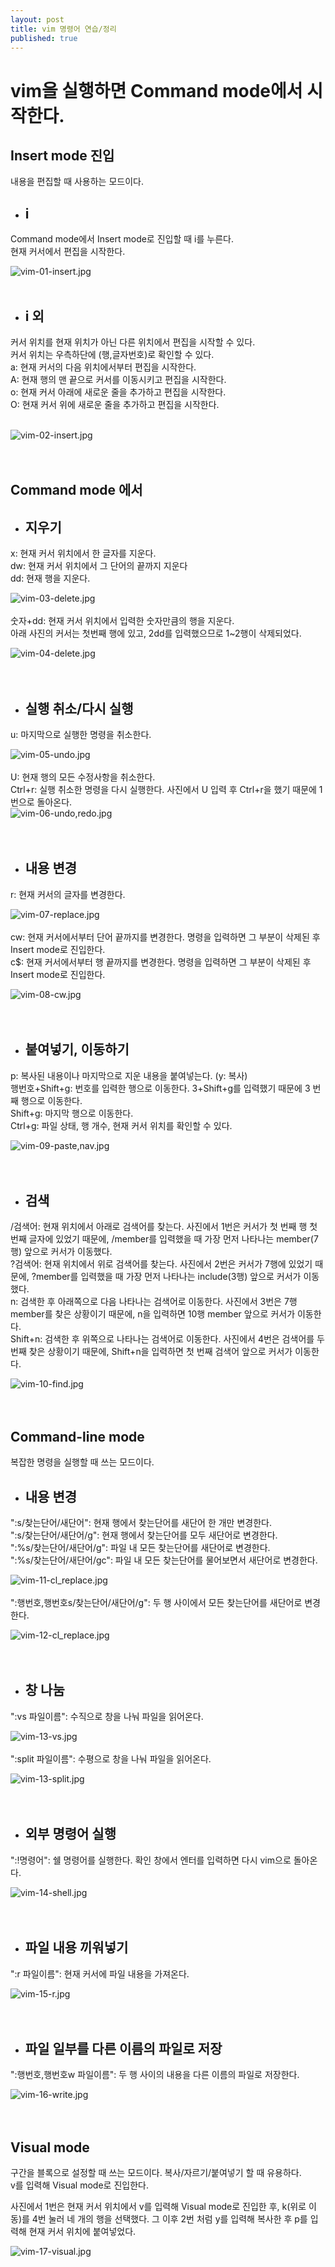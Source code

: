 ```yaml
---
layout: post
title: vim 명령어 연습/정리
published: true
---
```

# vim을 실행하면 Command mode에서 시작한다.

## Insert mode 진입
내용을 편집할 때 사용하는 모드이다.

- ## i
Command mode에서 Insert mode로 진입할 때 i를 누른다.<br />
현재 커서에서 편집을 시작한다.

![vim-01-insert.jpg]({{site.baseurl}}/images/vim-01-insert.jpg)
<br />
<br />
- ## i 외
커서 위치를 현재 위치가 아닌 다른 위치에서 편집을 시작할 수 있다.<br />
커서 위치는 우측하단에 (행,글자번호)로 확인할 수 있다.<br />
a: 현재 커서의 다음 위치에서부터 편집을 시작한다.<br />
A: 현재 행의 맨 끝으로 커서를 이동시키고 편집을 시작한다.<br />
o: 현재 커서 아래에 새로운 줄을 추가하고 편집을 시작한다.<br />
O: 현재 커서 위에 새로운 줄을 추가하고 편집을 시작한다.<br />
<br />

![vim-02-insert.jpg]({{site.baseurl}}/images/vim-02-insert.jpg)
<br />
<br />
<br />
## Command mode 에서
- ## 지우기
x: 현재 커서 위치에서 한 글자를 지운다.<br />
dw: 현재 커서 위치에서 그 단어의 끝까지 지운다<br />
dd: 현재 행을 지운다.

![vim-03-delete.jpg]({{site.baseurl}}/images/vim-03-delete.jpg)
<br />
<br />
숫자+dd: 현재 커서 위치에서 입력한 숫자만큼의 행을 지운다.<br />
아래 사진의 커서는 첫번째 행에 있고, 2dd를 입력했으므로 1~2행이 삭제되었다.

![vim-04-delete.jpg]({{site.baseurl}}/images/vim-04-delete.jpg)
<br />
<br />
<br />
- ## 실행 취소/다시 실행
u: 마지막으로 실행한 명령을 취소한다.

![vim-05-undo.jpg]({{site.baseurl}}/images/vim-05-undo.jpg)
<br />
<br />
U: 현재 행의 모든 수정사항을 취소한다.<br />
Ctrl+r: 실행 취소한 명령을 다시 실행한다. 사진에서 U 입력 후 Ctrl+r을 했기 때문에 1번으로 돌아온다.<br />
![vim-06-undo,redo.jpg]({{site.baseurl}}/images/vim-06-undo,redo.jpg)
<br />
<br />
<br />
- ## 내용 변경
r: 현재 커서의 글자를 변경한다.

![vim-07-replace.jpg]({{site.baseurl}}/images/vim-07-replace.jpg)
<br />
<br />
cw: 현재 커서에서부터 단어 끝까지를 변경한다. 명령을 입력하면 그 부분이 삭제된 후 Insert mode로 진입한다.<br />
c$: 현재 커서에서부터 행 끝까지를 변경한다. 명령을 입력하면 그 부분이 삭제된 후 Insert mode로 진입한다.

![vim-08-cw.jpg]({{site.baseurl}}/images/vim-08-cw.jpg)
<br />
<br />
<br />
- ## 붙여넣기, 이동하기
p: 복사된 내용이나 마지막으로 지운 내용을 붙여넣는다. (y: 복사)<br />
행번호+Shift+g: 번호를 입력한 행으로 이동한다. 3+Shift+g를 입력했기 때문에 3 번째 행으로 이동한다.<br />
Shift+g: 마지막 행으로 이동한다. <br />
Ctrl+g: 파일 상태, 행 개수, 현재 커서 위치를 확인할 수 있다.

![vim-09-paste,nav.jpg]({{site.baseurl}}/images/vim-09-paste,nav.jpg)
<br />
<br />
<br />
- ## 검색
/검색어: 현재 위치에서 아래로 검색어를 찾는다. 사진에서 1번은 커서가 첫 번째 행 첫 번째 글자에 있었기 때문에, /member를 입력했을 때 가장 먼저 나타나는 member(7행) 앞으로 커서가 이동했다.<br />
?검색어: 현재 위치에서 위로 검색어를 찾는다. 사진에서 2번은 커서가 7행에 있었기 때문에, ?member를 입력했을 때 가장 먼저 나타나는 include(3행) 앞으로 커서가 이동했다.<br />
n: 검색한 후 아래쪽으로 다음 나타나는 검색어로 이동한다. 사진에서 3번은 7행 member를 찾은 상황이기 때문에, n을 입력하면 10행 member 앞으로 커서가 이동한다.<br />
Shift+n: 검색한 후 위쪽으로 나타나는 검색어로 이동한다. 사진에서 4번은 검색어를 두 번째 찾은 상황이기 때문에, Shift+n을 입력하면 첫 번째 검색어 앞으로 커서가 이동한다.

![vim-10-find.jpg]({{site.baseurl}}/images/vim-10-find.jpg)
<br />
<br />
<br />
## Command-line mode
복잡한 명령을 실행할 때 쓰는 모드이다.

- ## 내용 변경
":s/찾는단어/새단어": 현재 행에서 찾는단어를 새단어 한 개만 변경한다.<br />
":s/찾는단어/새단어/g": 현재 행에서 찾는단어를 모두 새단어로 변경한다.<br />
":%s/찾는단어/새단어/g": 파일 내 모든 찾는단어를 새단어로 변경한다.<br />
":%s/찾는단어/새단어/gc": 파일 내 모든 찾는단어를 물어보면서 새단어로 변경한다.

![vim-11-cl_replace.jpg]({{site.baseurl}}/images/vim-11-cl_replace.jpg)
<br />
<br />
":행번호,행번호s/찾는단어/새단어/g": 두 행 사이에서 모든 찾는단어를 새단어로 변경한다.

![vim-12-cl_replace.jpg]({{site.baseurl}}/images/vim-12-cl_replace.jpg)
<br />
<br />
<br />
- ## 창 나눔
":vs 파일이름": 수직으로 창을 나눠 파일을 읽어온다.

![vim-13-vs.jpg]({{site.baseurl}}/images/vim-13-vs.jpg)
<br />
<br />
":split 파일이름": 수평으로 창을 나눠 파일을 읽어온다.

![vim-13-split.jpg]({{site.baseurl}}/images/vim-13-split.jpg)
<br />
<br />
<br />
- ## 외부 명령어 실행
":!명령어": 쉘 명령어를 실행한다. 확인 창에서 엔터를 입력하면 다시 vim으로 돌아온다.

![vim-14-shell.jpg]({{site.baseurl}}/images/vim-14-shell.jpg)
<br />
<br />
<br />
- ## 파일 내용 끼워넣기
":r 파일이름": 현재 커서에 파일 내용을 가져온다.

![vim-15-r.jpg]({{site.baseurl}}/images/vim-15-r.jpg)
<br />
<br />
<br />
- ## 파일 일부를 다른 이름의 파일로 저장
":행번호,행번호w 파일이름": 두 행 사이의 내용을 다른 이름의 파일로 저장한다.

![vim-16-write.jpg]({{site.baseurl}}/images/vim-16-write.jpg)
<br />
<br />
<br />
## Visual mode
구간을 블록으로 설정할 때 쓰는 모드이다. 복사/자르기/붙여넣기 할 때 유용하다.<br />
v를 입력해 Visual mode로 진입한다.

사진에서 1번은 현재 커서 위치에서 v를 입력해 Visual mode로 진입한 후, k(위로 이동)를 4번 눌러 네 개의 행을 선택했다. 그 이후 2번 처럼 y를 입력해 복사한 후 p를 입력해 현재 커서 위치에 붙여넣었다. 

![vim-17-visual.jpg]({{site.baseurl}}/images/vim-17-visual.jpg)
<br />